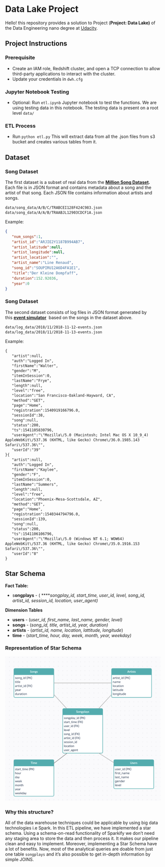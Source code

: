 # Data Lake Project

Hello! this repository provides a solution to Project (**Project: Data Lake)** of the Data Engineering nano degree at [Udacity](https://www.udacity.com/course/data-engineer-nanodegree--nd027).

## **Project Instructions**

### **Prerequisite**

- Create an IAM role, Redshift cluster, and open a TCP connection to allow third-party applications to interact with the cluster.
- Update your credentials in `dwh.cfg`

### **Jupyter Notebook Testing**

- Optional: Run `etl.ipynb` Jupyter notebook to test the functions. We are using testing data in this notebook. The testing data is present on a root level `data/`

### **ETL Process**

- Run `python etl.py` This will extract data from all the .json files from s3 bucket and creates various tables from it.

## Dataset

### ****Song Dataset****

The first dataset is a subset of real data from the **[Million Song Dataset](http://millionsongdataset.com/).** Each file is in JSON format and contains metadata about a song and the artist of that song. Each JSON file contains information about artists and songs.

```
data/song_data/A/B/C/TRABCEI128F424C983.json
data/song_data/A/A/B/TRAABJL12903CDCF1A.json
```

Example:

```json
{
   "num_songs":1,
   "artist_id":"ARJIE2Y1187B994AB7",
   "artist_latitude":null,
   "artist_longitude":null,
   "artist_location":"",
   "artist_name":"Line Renaud",
   "song_id":"SOUPIRU12A6D4FA1E1",
   "title":"Der Kleine Dompfaff",
   "duration":152.92036,
   "year":0
}
```

### ****Song Dataset****

The second dataset consists of log files in JSON format generated by this **[event simulator](https://github.com/Interana/eventsim)**
 based on the songs in the dataset above.

```
data/log_data/2018/11/2018-11-12-events.json
data/log_data/2018/11/2018-11-13-events.json
```

Example:

```
{
   "artist":null,
   "auth":"Logged In",
   "firstName":"Walter",
   "gender":"M",
   "itemInSession":0,
   "lastName":"Frye",
   "length":null,
   "level":"free",
   "location":"San Francisco-Oakland-Hayward, CA",
   "method":"GET",
   "page":"Home",
   "registration":1540919166796.0,
   "sessionId":38,
   "song":null,
   "status":200,
   "ts":1541105830796,
   "userAgent":"\"Mozilla\/5.0 (Macintosh; Intel Mac OS X 10_9_4) AppleWebKit\/537.36 (KHTML, like Gecko) Chrome\/36.0.1985.143 Safari\/537.36\"",
   "userId":"39"
}{
   "artist":null,
   "auth":"Logged In",
   "firstName":"Kaylee",
   "gender":"F",
   "itemInSession":0,
   "lastName":"Summers",
   "length":null,
   "level":"free",
   "location":"Phoenix-Mesa-Scottsdale, AZ",
   "method":"GET",
   "page":"Home",
   "registration":1540344794796.0,
   "sessionId":139,
   "song":null,
   "status":200,
   "ts":1541106106796,
   "userAgent":"\"Mozilla\/5.0 (Windows NT 6.1; WOW64) AppleWebKit\/537.36 (KHTML, like Gecko) Chrome\/35.0.1916.153 Safari\/537.36\"",
   "userId":"8"
}
```

## Star **Schema**

**Fact Table:**

- s**ongplays** - ( *****songplay_id, start_time, user_id, level, song_id, artist_id, session_id, location, user_agent)*

**Dimension Tables**

- **users** - (*user_id, first_name, last_name, gender, level)*
- **songs** - (*song_id, title, artist_id, year, duration)*
- **artists** - (*artist_id, name, location, lattitude, longitude*)
- **time** - (*start_time, hour, day, week, month, year, weekday)*

### **Representation of Star Schema**

![Untitled](static/star_schema.png)

### **Why this structure?**

All of the data warehouse techniques could be applicable by using big data technologies i.e Spark. In this ETL pipeline, we have implemented a star schema. Using a schema-on-read functionality of Sparkify we don’t need any staging area to store the data and then process it. It makes our pipeline clean and easy to implement. Moreover, implementing a Star Schema have a lot of benefits. Now, most of the analytical queries are doable from just one table `songplays` and it’s also possible to get in-depth information by simple JOINS.